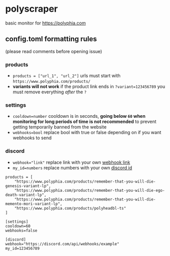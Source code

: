 # polyscraper
basic monitor for https://polyphia.com

## config.toml formatting rules
(please read comments before opening issue)
### products
* `products = ["url_1", "url_2"]` urls must start with `https://www.polyphia.com/products/`
* __variants will not work__ if the product link ends in `?variant=123456789` you must remove everything _after_ the `?`
### settings
* `cooldown=number` cooldown is in seconds, __going below `60` when monitoring for long periods of time is not recommended__ to prevent getting temporarily banned from the website
* `webhooks=bool` replace bool with true or false depending on if you want webhooks to send
### discord
* `webhook="link"` replace link with your own [webhook link](https://support.discord.com/hc/en-us/articles/228383668-Intro-to-Webhooks)
* `my_id=numbers` replace numbers with your own [discord id](https://support.discord.com/hc/en-us/articles/206346498-Where-can-I-find-my-User-Server-Message-ID-#:~:text=Enabling%20Developer%20Mode%20%2D%20Mobile%20App,and%20turn%20on%20Developer%20Mode.)

```
products = [
    "https://www.polyphia.com/products/remember-that-you-will-die-genesis-variant-lp",
    "https://www.polyphia.com/products/remember-that-you-will-die-ego-death-variant-lp",
    "https://www.polyphia.com/products/remember-that-you-will-die-memento-mori-variant-lp",
    "https://www.polyphia.com/products/polyheadbl-ts"
] 

[settings]
cooldown=60 
webhooks=false

[discord]
webhook="https://discord.com/api/webhooks/example" 
my_id=123456789
```
